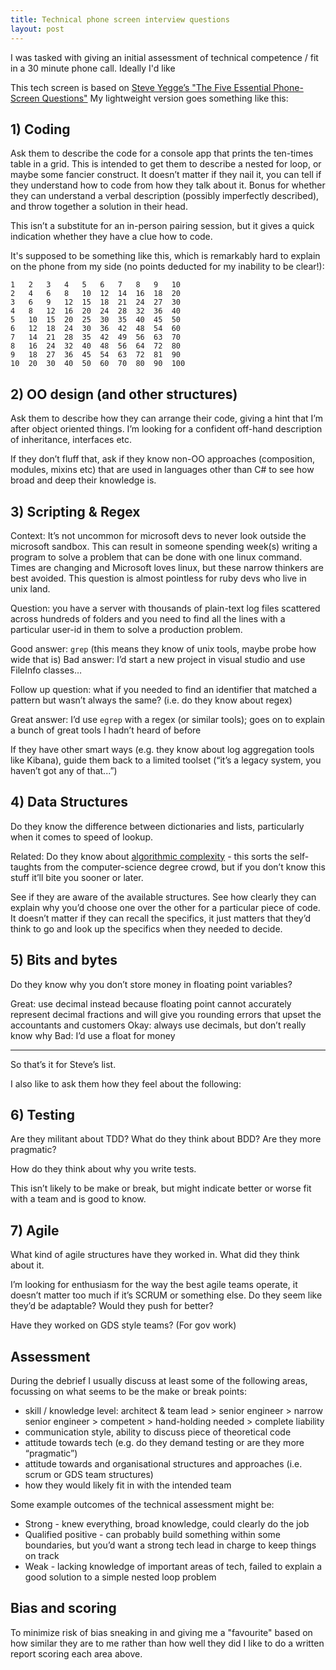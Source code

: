 ```yaml
---
title: Technical phone screen interview questions
layout: post
---
```


I was tasked with giving an initial assessment of technical competence / fit in a 30 minute phone call. Ideally I'd like 

This tech screen is based on [Steve Yegge’s "The Five Essential Phone-Screen Questions"](https://sites.google.com/site/steveyegge2/five-essential-phone-screen-questions)
My lightweight version goes something like this:

## 1) Coding

Ask them to describe the code for a console app that prints the ten-times table in a grid. This is intended to get them to describe a nested for loop, or maybe some fancier construct. It doesn’t matter if they nail it, you can tell if they understand how to code from how they talk about it. Bonus for whether they can understand a verbal description (possibly imperfectly described), and throw together a solution in their head.

This isn’t a substitute for an in-person pairing session, but it gives a quick indication whether they have a clue how to code.

It's supposed to be something like this, which is remarkably hard to explain on the phone from my side (no points deducted for my inability to be clear!):

```
1	2	3	4	5	6	7	8	9	10
2	4	6	8	10	12	14	16	18	20
3	6	9	12	15	18	21	24	27	30
4	8	12	16	20	24	28	32	36	40
5	10	15	20	25	30	35	40	45	50
6	12	18	24	30	36	42	48	54	60
7	14	21	28	35	42	49	56	63	70
8	16	24	32	40	48	56	64	72	80
9	18	27	36	45	54	63	72	81	90
10	20	30	40	50	60	70	80	90	100

```

## 2) OO design (and other structures)

Ask them to describe how they can arrange their code, giving a hint that I’m after object oriented things. I’m looking for a confident off-hand description of inheritance, interfaces etc.

If they don’t fluff that, ask if they know non-OO approaches (composition, modules, mixins etc) that are used in languages other than C# to see how broad and deep their knowledge is.

## 3) Scripting & Regex

Context: It’s not uncommon for microsoft devs to never look outside the microsoft sandbox. This can result in someone spending week(s) writing a program to solve a problem that can be done with one linux command. Times are changing and Microsoft loves linux, but these narrow thinkers are best avoided. This question is almost pointless for ruby devs who live in unix land.

Question: you have a server with thousands of plain-text log files scattered across hundreds of folders and you need to find all the lines with a particular user-id in them to solve a production problem.

Good answer: `grep` (this means they know of unix tools, maybe probe how wide that is)
Bad answer: I’d start a new project in visual studio and use FileInfo classes…

Follow up question: what if you needed to find an identifier that matched a pattern but wasn’t always the same? (i.e. do they know about regex)

Great answer: I’d use `egrep` with a regex (or similar tools); goes on to explain a bunch of great tools I hadn’t heard of before

If they have other smart ways (e.g. they know about log aggregation tools like Kibana), guide them back to a limited toolset (“it’s a legacy system, you haven’t got any of that...”)

## 4) Data Structures

Do they know the difference between dictionaries and lists, particularly when it comes to speed of lookup.

Related: Do they know about [algorithmic complexity](https://www.bigocheatsheet.com/) - this sorts the self-taughts from the computer-science degree crowd, but if you don’t know this stuff it’ll bite you sooner or later.

See if they are aware of the available structures.
See how clearly they can explain why you’d choose one over the other for a particular piece of code.
It doesn’t matter if they can recall the specifics, it just matters that they’d think to go and look up the specifics when they needed to decide.

## 5) Bits and bytes

Do they know why you don’t store money in floating point variables?

Great: use decimal instead because floating point cannot accurately represent decimal fractions and will give you rounding errors that upset the accountants and customers
Okay: always use decimals, but don’t really know why
Bad: I’d use a float for money

---

So that’s it for Steve’s list.

I also like to ask them how they feel about the following:

## 6) Testing

Are they militant about TDD? What do they think about BDD? Are they more pragmatic?

How do they think about why you write tests.

This isn’t likely to be make or break, but might indicate better or worse fit with a team and is good to know.

## 7) Agile

What kind of agile structures have they worked in. What did they think about it.

I’m looking for enthusiasm for the way the best agile teams operate, it doesn’t matter too much if it’s SCRUM or something else. Do they seem like they’d be adaptable? Would they push for better?

Have they worked on GDS style teams? (For gov work)

## Assessment

During the debrief I usually discuss at least some of the following areas, focussing on what seems to be the make or break points:

* skill / knowledge level: architect & team lead > senior engineer > narrow senior engineer > competent > hand-holding needed > complete liability
* communication style, ability to discuss piece of theoretical code
* attitude towards tech (e.g. do they demand testing or are they more “pragmatic”)
* attitude towards and organisational structures and approaches (i.e. scrum or GDS team structures)
* how they would likely fit in with the intended team

Some example outcomes of the technical assessment might be:

* Strong - knew everything, broad knowledge, could clearly do the job
* Qualified positive - can probably build something within some boundaries, but you’d want a strong tech lead in charge to keep things on track
* Weak - lacking knowledge of important areas of tech, failed to explain a good solution to a simple nested loop problem

## Bias and scoring

To minimize risk of bias sneaking in and giving me a "favourite" based on how similar they are to me rather than how well they did I like to do a written report scoring each area above.

